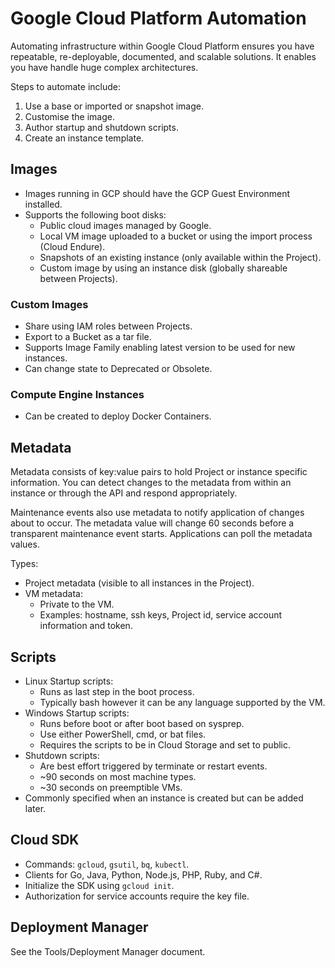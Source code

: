 # Google Cloud Platform Automation

Automating infrastructure within Google Cloud Platform ensures you have repeatable, re-deployable, documented, and scalable solutions. It enables you have handle huge complex architectures.

Steps to automate include:

1. Use a base or imported or snapshot image.
2. Customise the image.
3. Author startup and shutdown scripts.
4. Create an instance template.

## Images

* Images running in GCP should have the GCP Guest Environment installed.
* Supports the following boot disks:
  * Public cloud images managed by Google.
  * Local VM image uploaded to a bucket or using the import process (Cloud Endure).
  * Snapshots of an existing instance (only available within the Project).
  * Custom image by using an instance disk (globally shareable between Projects).

### Custom Images

* Share using IAM roles between Projects.
* Export to a Bucket as a tar file.
* Supports Image Family enabling latest version to be used for new instances.
* Can change state to Deprecated or Obsolete.

### Compute Engine Instances

* Can be created to deploy Docker Containers.

## Metadata

Metadata consists of key:value pairs to hold Project or instance specific information. You can detect changes to the metadata from within an instance or through the API and respond appropriately.

Maintenance events also use metadata to notify application of changes about to occur. The metadata value will change 60 seconds before a transparent maintenance event starts. Applications can poll the metadata values.

Types:

* Project metadata (visible to all instances in the Project).
* VM metadata:
  * Private to the VM.
  * Examples: hostname, ssh keys, Project id, service account information and token.

## Scripts

* Linux Startup scripts:
  * Runs as last step in the boot process.
  * Typically bash however it can be any language supported by the VM.
* Windows Startup scripts:
  * Runs before boot or after boot based on sysprep.
  * Use either PowerShell, cmd, or bat files.
  * Requires the scripts to be in Cloud Storage and set to public.
* Shutdown scripts:
  * Are best effort triggered by terminate or restart events.
  * ~90 seconds on most machine types.
  * ~30 seconds on preemptible VMs.
* Commonly specified when an instance is created but can be added later.

## Cloud SDK

* Commands: `gcloud`, `gsutil`, `bq`, `kubectl`.
* Clients for Go, Java, Python, Node.js, PHP, Ruby, and C#.
* Initialize the SDK using `gcloud init`.
* Authorization for service accounts require the key file.

## Deployment Manager

See the Tools/Deployment Manager document.
